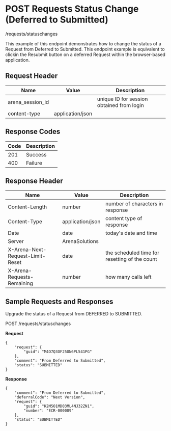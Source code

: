 # POST Requests Status Change (Deferred to Submitted)
/requests/statuschanges

This example of this endpoint demonstrates how to change the status of a Request from Deferred to Submitted. This endpoint example is equivalent to clickin the Resubmit button on  a deferred Request within the browser-based application.

## Request Header

| Name<br> | Value<br> | Description<br> |
|  --- |  --- |  --- | 
| arena_session_id<br> |   | unique ID for session obtained from login<br> |
| content-type<br> | application/json<br> |   |

## Response Codes

| Code<br> | Description<br> |
|  --- |  --- | 
| 201<br> | Success<br> |
| 400<br> | Failure<br> |

## Response Header

| Name<br> | Value<br> | Description<br> |
|  --- |  --- |  --- | 
| Content-Length<br> | number<br> | number of characters in response<br> |
| Content-Type<br> | application/json<br> | content type of response<br> |
| Date<br> | date<br> | today's date and time<br> |
| Server<br> | ArenaSolutions<br> |   |
| X-Arena-Next-Request-Limit-Reset<br> | date<br> | the scheduled time for resetting of the count<br> |
| X-Arena-Requests-Remaining<br> | number<br> | how many calls left<br> |

## Sample Requests and Responses
Upgrade the status of a Request from DEFERRED to SUBMITTED.

POST /requests/statuschanges

**Request** 

```
{
    "request": {
        "guid": "M4O7Q3OF25ON6PL541PG"
    },
    "comment": "From Deferred to Submitted",
    "status": "SUBMITTED"
}
```
**Response** 

```
{
    "comment": "From Deferred to Submitted",
    "deferralCode": "Next Version",
    "request": {
        "guid": "K2M5O1MD03ML4NJ32ZN1",
        "number": "ECR-000009"
    },
    "status": "SUBMITTED"
}
```
